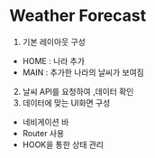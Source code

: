 #  Weather Forecast
1. 기본 레이아웃 구성
 - HOME : 나라 추가
 - MAIN : 추가한 나라의 날씨가 보여짐

2. 날씨 API를 요청하여 ,데이터 확인
3. 데이터에 맞는 UI화면 구성
 - 네비게이션 바
 - Router 사용
 - HOOK을 통한 상태 관리
